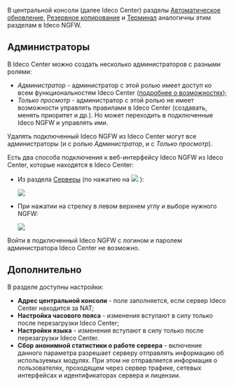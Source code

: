
В центральной консоли (далее Ideco Center) разделы [Автоматическое обновление](/settings/server-management/server-update.md), [Резервное копирование](/settings/server-management/backup.md) и [Терминал](/settings/server-management/terminal.md) аналогичны этим разделам в Ideco NGFW. 

## Администраторы

В Ideco Center можно создать несколько администраторов с разными ролями: 
* *Администратор* - администратор с этой ролью имеет доступ ко всем функциональностям Ideco Center ([подробнее о возможностях](README.md));
* *Только просмотр* - администратор с этой ролью не имеет возможности управлять правилами в Ideco Center (создавать, менять приоритет и др.). Но может переходить в подключенные Ideco NGFW и управлять ими.

Удалять подключенный Ideco NGFW из Ideco Center могут все администраторы (и с ролью *Администратор*, и с *Только просмотр*).
 
Есть два способа подключения к веб-интерфейсу Ideco NGFW из Ideco Center, которые находятся в Ideco Center:
* Из раздела [Серверы](README.md) (по нажатию на ![](/.gitbook/assets/icon-eye.png) ):
  
    ![](/.gitbook/assets/central-console2.gif)

* При нажатии на стрелку в левом верхнем углу и выборе нужного NGFW:
    
    ![](/.gitbook/assets/server-management.gif)
 
Войти в подключенный Ideco NGFW с логином и паролем администратора Ideco Center не возможно.
  

## Дополнительно

В разделе доступны настройки:

* **Адрес центральной консоли** - поле заполняется, если сервер Ideco Center находится за NAT;
* **Настройка часового пояса** - изменения вступают в силу только после перезагрузки Ideco Center;
* **Настройки языка** - изменения вступают в силу только после перезагрузки Ideco Center.
* **Сбор анонимной статистики о работе сервера** - включение данного параметра разрешает серверу отправлять информацию об используемых модулях. При этом не отправляется информация о пользователях, проходящем через сервер трафике, сетевых интерфейсах и идентификаторах сервера и лицензии.
